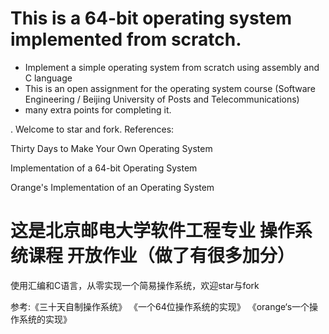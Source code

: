 # This is a 64-bit operating system implemented from scratch.
* Implement a simple operating system from scratch using assembly and C language
* This is an open assignment for the operating system course (Software Engineering / Beijing University of Posts and Telecommunications)
* many extra points for completing it.

. Welcome to star and fork.
References:

Thirty Days to Make Your Own Operating System

Implementation of a 64-bit Operating System

Orange's Implementation of an Operating System


# 这是北京邮电大学软件工程专业 操作系统课程 开放作业（做了有很多加分）
使用汇编和C语言，从零实现一个简易操作系统，欢迎star与fork 

参考:《三十天自制操作系统》
     《一个64位操作系统的实现》
     《orange‘s一个操作系统的实现》
